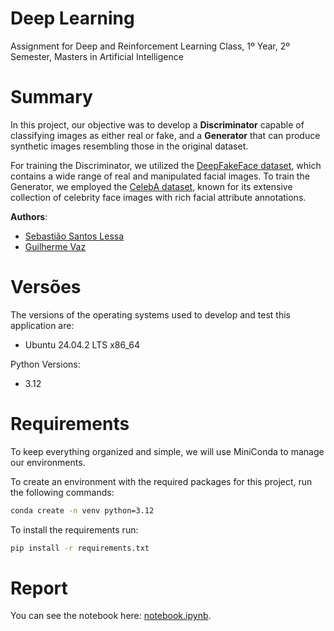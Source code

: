 # Deep Learning
Assignment for Deep and Reinforcement Learning Class, 1º Year, 2º Semester, Masters in Artificial Intelligence 

# Summary

In this project, our objective was to develop a **Discriminator** capable of classifying images as either real or fake, and a **Generator** that can produce synthetic images resembling those in the original dataset.

For training the Discriminator, we utilized the [DeepFakeFace dataset](https://huggingface.co/datasets/OpenRL/DeepFakeFace), which contains a wide range of real and manipulated facial images. To train the Generator, we employed the [CelebA dataset](https://www.kaggle.com/datasets/jessicali9530/celeba-dataset?resource=download), known for its extensive collection of celebrity face images with rich facial attribute annotations.


**Authors**:
- [Sebastião Santos Lessa](https://github.com/seblessa/)
- [Guilherme Vaz](https://github.com/guilhermevaz8)

# Versões

The versions of the operating systems used to develop and test this application are:
- Ubuntu 24.04.2 LTS x86_64

Python Versions:
- 3.12

# Requirements

To keep everything organized and simple, we will use MiniConda to manage our environments.

To create an environment with the required packages for this project, run the following commands:

```bash
conda create -n venv python=3.12
```
To install the requirements run:

```bash
pip install -r requirements.txt
```

# Report

You can see the notebook here: [notebook.ipynb](notebook.ipynb).
